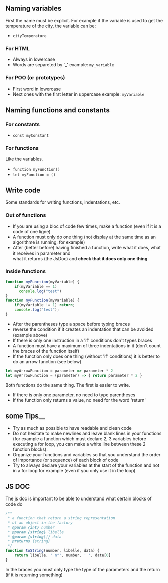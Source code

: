 ## __Naming variables__  

First the name must be explicit.
For example if the variable is used to get
the temperature of the city, the variable can be:
- ``cityTemperature``  

### __For HTML__
- Always in lowercase
- Words are separeted by '_'
example: ``my_variable``  

### __For POO (or prototypes)__
- First word in lowercase
- Next ones with the first letter in uppercase
example: ``myVariable``  

## __Naming functions and constants__  

### __For constants__
- ``const myConstant``  

### __For functions__
Like the variables.
- ``function myFunction()``
- ``let myFunction = ()``  

## __Write code__
Some standards for writing functions, indentations, etc.

### __Out of functions__
- If you are using a bloc of code few times, make a function (even if it is a code of one ligne)
- A function must only do one thing (not display at the same time as an algorithme is running, for example)
- After (better before) having finished a function, write what it does, what it receives in parameter and  
what it returns (the JsDoc) and **check that it does only one thing**  

### __Inside functions__
```js
function myFunction(myVariable) {
    if(myVariable == 1)
      console.log("test")
}
function myFunction(myVariable) {
    if(myVariable != 1) return;
    console.log("test");
}
```  

- After the parentheses type a space before typing braces
- reverse the condition if it creates an indentation that can be avoided (example above)
- If there is only one instruction in a 'if' conditions don't types braces
- A function must have a maximum of three indentations in it (don't count the braces of the function itself)
- If the function only does one thing (without 'if' conditions) it is better to do an arrow function (see below)  

```js
let myArrowFunction = parameter => parameter * 2
let myArrowFunction = (parameter) => { return parameter * 2 }
```  

Both functions do the same thing. The first is easier to write.
- If there is only one parameter, no need to type parentheses
- If the function only returns a value, no need for the word 'return'  

## some Tips__

- Try as much as possible to have readable and clean code
- Do not hesitate to make newlines and leave blank lines in your functions
(for example a function which must declare 2, 3 variables before executing a for loop,
you can make a white line between these 2 function blocks).
- Organize your functions and variables so that you understand the order of importance (or sequence) of each block of code
- Try to always declare your variables at the start of the function and not in a for loop for example (even if you only use it in the loop)  

## __JS DOC__
The js doc is important to be able to understand what certain blocks of code do  

```js
/**
 * a function that return a string representation
 * of an object in the factory
 * @param {int} number 
 * @param {string} libelle 
 * @param {string[]} data
 * @returns {string}
 */
function toString(number, libelle, data) {
    return libelle, ' n°', number, ' ', date[0]
}
```  

In the braces you must only type the type of the parameters and the return (if it is returning something)
